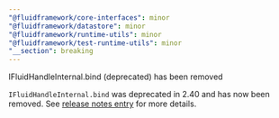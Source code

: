 ```yaml
---
"@fluidframework/core-interfaces": minor
"@fluidframework/datastore": minor
"@fluidframework/runtime-utils": minor
"@fluidframework/test-runtime-utils": minor
"__section": breaking
---
```

IFluidHandleInternal.bind (deprecated) has been removed

`IFluidHandleInternal.bind` was deprecated in 2.40 and has now been removed. See [release notes entry](https://github.com/microsoft/FluidFramework/releases/tag/client_v2.40.0#user-content-ifluidhandleinternalbind-has-been-deprecated-24553) for more details.
